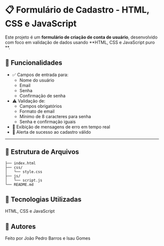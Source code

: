 # 📋 Formulário de Cadastro - HTML, CSS e JavaScript

Este projeto é um **formulário de criação de conta de usuário**, desenvolvido com foco em validação de dados usando **HTML, CSS e JavaScript puro **.

## 🧪 Funcionalidades

- ✅ Campos de entrada para:
  - Nome do usuário
  - Email
  - Senha
  - Confirmação de senha
- ⚠️ Validação de:
  - Campos obrigatórios
  - Formato de email
  - Mínimo de 8 caracteres para senha
  - Senha e confirmação iguais
- 🧾 Exibição de mensagens de erro em tempo real
- 🎉 Alerta de sucesso ao cadastro válido

---

## 📁 Estrutura de Arquivos

  ```
 ├── index.html
 ├── css/
 │   └── style.css
 ├── js/
 │   └── script.js
 └── README.md
```


## 🎨 Tecnologias Utilizadas

HTML, CSS e JavaScript 


## 🧠 Autores

Feito por João Pedro Barros e Isau Gomes

